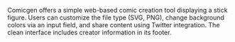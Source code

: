Comicgen offers a simple web-based comic creation tool displaying a stick figure. Users can customize the file type (SVG, PNG), change background colors via an input field, and share content using Twitter integration. The clean interface includes creator information in its footer.
